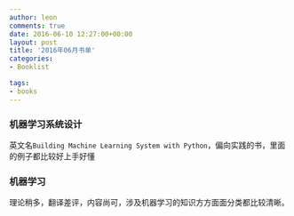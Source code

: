```yaml
---
author: leon
comments: true
date: 2016-06-10 12:27:00+00:00
layout: post
title: '2016年06月书单' 
categories:
- Booklist

tags:
- books
---
```


### 机器学习系统设计
英文名`Building Machine Learning System with Python`，偏向实践的书，里面的例子都比较好上手好懂

### 机器学习
理论稍多，翻译差评，内容尚可，涉及机器学习的知识方方面面分类都比较清晰。
